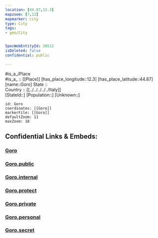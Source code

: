 ```yaml
---
location: [44.87,12.3] 
mapzoom: [7,12] 
mapmarker: city 
type: City
tags:
- geo/City


SpocWebEntityId: 30512
isDeleted: false
confidential: public

---
```

#is_a_/Place  
#is_a_ :: [[Place]] 
[has_place_longitude::12.3] 
[has_place_latitude::44.87] 
[name::Goro] 
State ::  
Country :: [[../../../../../Italy]]  
[StateId::] 
[Population::] 
[Unknown::] 


```leaflet
id: Goro
coordinates: [[Goro]] 
markerFile: [[Goro]] 
defaultZoom: 11 
maxZoom: 18
```


## Confidential Links & Embeds: 

### [Goro](/_Standards/Earth/Continent/Europe/Europe~South/Italy/regions~Italy/Veneto/Rovigo.Province/City/Goro.md) 

### [Goro.public](/_public/Earth/Continent/Europe/Europe~South/Italy/regions~Italy/Veneto/Rovigo.Province/City/Goro.public.md) 

### [Goro.internal](/_internal/Earth/Continent/Europe/Europe~South/Italy/regions~Italy/Veneto/Rovigo.Province/City/Goro.internal.md) 

### [Goro.protect](/_protect/Earth/Continent/Europe/Europe~South/Italy/regions~Italy/Veneto/Rovigo.Province/City/Goro.protect.md) 

### [Goro.private](/_private/Earth/Continent/Europe/Europe~South/Italy/regions~Italy/Veneto/Rovigo.Province/City/Goro.private.md) 

### [Goro.personal](/_personal/Earth/Continent/Europe/Europe~South/Italy/regions~Italy/Veneto/Rovigo.Province/City/Goro.personal.md) 

### [Goro.secret](/_secret/Earth/Continent/Europe/Europe~South/Italy/regions~Italy/Veneto/Rovigo.Province/City/Goro.secret.md)

